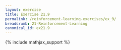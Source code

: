 ```yaml
---
layout: exercise
title: Exercise 21.9
permalink: /reinforcement-learning-exercises/ex_9/
breadcrumb: 21-Reinforcement-Learning
canonical_id: ex21.9
---
```


{% include mathjax_support %}
